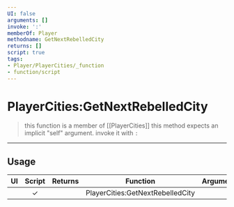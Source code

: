 ```yaml
---
UI: false
arguments: []
invoke: ':'
memberOf: Player
methodname: GetNextRebelledCity
returns: []
script: true
tags:
- Player/PlayerCities/_function
- function/script
---
```

# PlayerCities:GetNextRebelledCity
> this function is a member of [[PlayerCities]]
> this method expects an implicit "self" argument. invoke it with `:`
-----
## Usage
|  UI | Script | Returns | Function | Arguments |
|:---:|:------:|-------:|:--------:|:---------|
| |✓||PlayerCities:GetNextRebelledCity||
